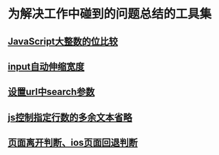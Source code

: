 # 为解决工作中碰到的问题总结的工具集

## [JavaScript大整数的位比较](https://github.com/folger-fan/widget/tree/master/bitEqual)
## [input自动伸缩宽度](https://github.com/folger-fan/widget/tree/master/inputWidthScale)
## [设置url中search参数](https://github.com/folger-fan/widget/tree/master/setUrlSearchParam)
## [js控制指定行数的多余文本省略](https://github.com/folger-fan/widget/tree/master/multiLineEllipsis)
## [页面离开判断、ios页面回退判断](https://github.com/folger-fan/widget/tree/master/pageLeave)
